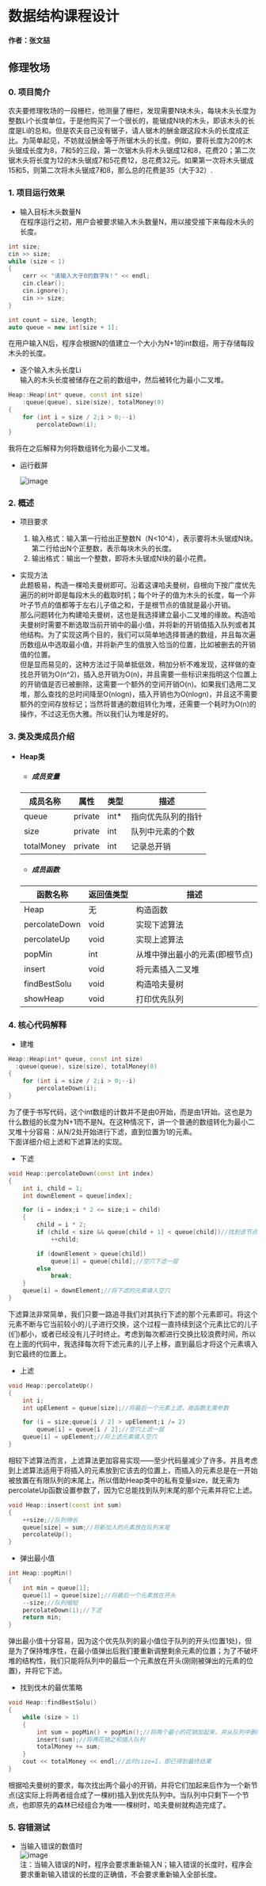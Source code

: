 # 数据结构课程设计

#### 作者：张文喆

## 修理牧场

### 0. 项目简介  
农夫要修理牧场的一段栅栏，他测量了栅栏，发现需要N块木头，每块木头长度为整数Li个长度单位，于是他购买了一个很长的，能锯成N块的木头，即该木头的长度是Li的总和。但是农夫自己没有锯子，请人锯木的酬金跟这段木头的长度成正比。为简单起见，不妨就设酬金等于所锯木头的长度。例如，要将长度为20的木头锯成长度为8，7和5的三段，第一次锯木头将木头锯成12和8，花费20；第二次锯木头将长度为12的木头锯成7和5花费12，总花费32元。如果第一次将木头锯成15和5，则第二次将木头锯成7和8，那么总的花费是35（大于32）.

### 1. 项目运行效果
- 输入目标木头数量N  
在程序运行之初，用户会被要求输入木头数量N，用以接受接下来每段木头的长度。  
```c++
int size;
cin >> size;
while (size < 1)
{
    cerr << "请输入大于0的数字N！" << endl;
    cin.clear();
    cin.ignore();
    cin >> size;
}

int count = size, length;
auto queue = new int[size + 1];
```
在用户输入N后，程序会根据N的值建立一个大小为N+1的int数组，用于存储每段木头的长度。  

- 逐个输入木头长度Li  
输入的木头长度被储存在之前的数组中，然后被转化为最小二叉堆。  
```c++
Heap::Heap(int* queue, const int size)
	:queue(queue), size(size), totalMoney(0)
{
    for (int i = size / 2;i > 0;--i)
        percolateDown(i);
}
```
我将在之后解释为何将数组转化为最小二叉堆。

- 运行截屏  

  ![image](./image/run.PNG)

### 2. 概述

- 项目要求  
  1. 输入格式：输入第一行给出正整数N（N<10^4），表示要将木头锯成N块。第二行给出N个正整数，表示每块木头的长度。  
  2. 输出格式：输出一个整数，即将木头锯成N块的最小花费。

- 实现方法  
此题极易，构造一棵哈夫曼树即可。沿着这课哈夫曼树，自根向下按广度优先遍历的树叶即是每段木头的截取时机；每个叶子的值为木头的长度，每一个非叶子节点的值都等于左右儿子值之和，于是根节点的值就是最小开销。  
那么问题转化为构建哈夫曼树，这也是我选择建立最小二叉堆的缘故。构造哈夫曼树时需要不断选取当前开销中的最小值，并将新的开销值插入队列或者其他结构。为了实现这两个目的，我们可以简单地选择普通的数组，并且每次遍历数组从中选取最小值，并将新产生的值放入恰当的位置，比如被删去的开销值的位置。  
但是显而易见的，这种方法过于简单抵低效，稍加分析不难发现，这样做的查找总开销为O(n^2)，插入总开销为O(n)，并且需要一些标识来指明这个位置上的开销值是否已被删除，这需要一个额外的空间开销O(n)。如果我们选用二叉堆，那么查找的总时间降至O(nlogn)，插入开销也为O(nlogn)，并且这不需要额外的空间存放标记；当然将普通的数组转化为堆，还需要一个耗时为O(n)的操作，不过这无伤大雅。所以我们认为堆是好的。

### 3. 类及类成员介绍  

- #### Heap类

  - ##### 成员变量  
  |成员名称|属性|类型|描述|
  |-------|----|----|---|
  |queue|private|int*|指向优先队列的指针|
  |size|private|int|队列中元素的个数|
  |totalMoney|private|int|记录总开销|

  - ##### 成员函数  
  |函数名称|返回值类型|描述|
  |-------|----------|---|
  |Heap|无|构造函数|
  |percolateDown|void|实现下滤算法|
  |percolateUp|void|实现上滤算法|
  |popMin|int|从堆中弹出最小的元素(即根节点)|
  |insert|void|将元素插入二叉堆|
  |findBestSolu|void|构造哈夫曼树|
  |showHeap|void|打印优先队列|

### 4. 核心代码解释

  - 建堆  
  ```c++
  Heap::Heap(int* queue, const int size)
	:queue(queue), size(size), totalMoney(0)
  {
      for (int i = size / 2;i > 0;--i)
          percolateDown(i);
  }
  ```
  为了便于书写代码，这个int数组的计数并不是由0开始，而是由1开始。这也是为什么数组的长度为N+1而不是N。在这种情况下，讲一个普通的数组转化为最小二叉堆十分容易：从N/2处开始进行下滤，直到位置为1的元素。  
  下面详细介绍上滤和下滤算法的实现。

  - 下滤  
  ```c++
  void Heap::percolateDown(const int index)
  {
      int i, child = 1;
      int downElement = queue[index];

      for (i = index;i * 2 <= size;i = child)
      {
          child = i * 2;
          if (child < size && queue[child + 1] < queue[child])//找到该节点较小的儿子
              ++child;

          if (downElement > queue[child])
              queue[i] = queue[child];//空穴下滤一层
          else
              break;
      }
      queue[i] = downElement;//将下滤的元素填入空穴
  }
  ```
  下滤算法非常简单，我们只要一路追寻我们对其执行下滤的那个元素即可。将这个元素不断与它当前较小的儿子进行交换，这个过程一直持续到这个元素比它的儿子(们)都小，或者已经没有儿子时终止。考虑到每次都进行交换比较浪费时间，所以在上面的代码中，我选择每次将下滤元素的儿子上移，直到最后才将这个元素填入到它最终的位置上。

  - 上滤
  ```c++
  void Heap::percolateUp()
  {
      int i;
      int upElement = queue[size];//将最后一个元素上滤，故函数无需参数

      for (i = size;queue[i / 2] > upElement;i /= 2)
          queue[i] = queue[i / 2];//空穴上滤一层
      queue[i] = upElement;//将上滤元素填入空穴
  }
  ```
  相较下滤算法而言，上滤算法更加容易实现——至少代码量减少了许多。并且考虑到上滤算法适用于将插入的元素放到它该去的位置上，而插入的元素总是在一开始被放置在有限队列的末尾上，所以借助Heap类中的私有变量size，就无需为percolateUp函数设置参数了，因为它总能找到队列末尾的那个元素并将它上滤。 
  ```c++
  void Heap::insert(const int sum)
  {
      ++size;//队列伸长
      queue[size] = sum;//将新加入的元素放在队列末尾
      percolateUp();
  }
  ``` 

  - 弹出最小值  
  ```c++
  int Heap::popMin()
  {
      int min = queue[1];
      queue[1] = queue[size];//将最后一个元素放在开头
      --size;//队列缩短
      percolateDown(1);//下滤
      return min;
  }
  ```
  弹出最小值十分容易，因为这个优先队列的最小值位于队列的开头(位置1处)，但是为了保持堆序性，在最小值弹出后我们要重新调整剩余元素的位置；为了不破坏堆的结构性，我们只能将队列中的最后一个元素放在开头(刚刚被弹出的元素的位置)，并将它下滤。

  - 找到伐木的最优策略  
  ```c++
  void Heap::findBestSolu()
  {
      while (size > 1)
      {
          int sum = popMin() + popMin();//将两个最小的花销加起来，并从队列中删除
          insert(sum);//将两花销之和插入队列
          totalMoney += sum;
      }
      cout << totalMoney << endl;//此时size=1，即已得到最终结果
  }
  ```
  根据哈夫曼树的要求，每次找出两个最小的开销，并将它们加起来后作为一个新节点(这实际上将两者组合成了一棵树)插入到优先队列中。当队列中只剩下一个节点，也即原先的森林已经组合为唯一一棵树时，哈夫曼树就构造完成了。

  ### 5. 容错测试

  - 当输入错误的数值时  
  ![image](./image/input_error.PNG)  
  注：当输入错误的N时，程序会要求重新输入N；输入错误的长度时，程序会要求重新输入错误的长度的正确值，不会要求重新输入全部长度。